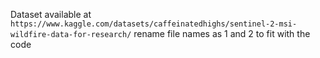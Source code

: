 Dataset available at `https://www.kaggle.com/datasets/caffeinatedhighs/sentinel-2-msi-wildfire-data-for-research/`
rename file names as 1 and 2 to fit with the code
